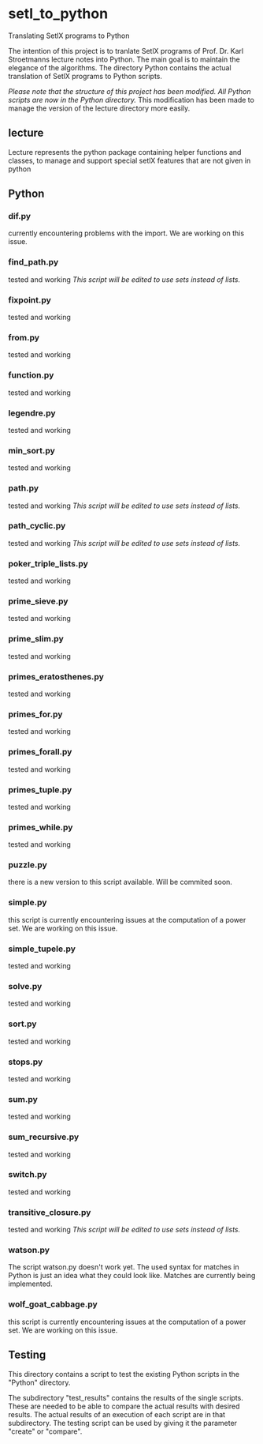 # setl_to_python
Translating SetlX programs to Python

The intention of this project is to tranlate SetlX programs of Prof. Dr. Karl Stroetmanns lecture notes into Python.
The main goal is to maintain the elegance of the algorithms.
The directory Python contains the actual translation of SetlX programs to Python scripts.

*Please note that the structure of this project has been modified. All Python scripts are now in the Python directory.*
This modification has been made to manage the version of the lecture directory more easily.

## lecture
Lecture represents the python package containing helper functions and classes, to manage and support special setlX features that are not given in python

## Python
### dif.py
currently encountering problems with the import. We are working on this issue.

### find_path.py
tested and working
_This script will be edited to use sets instead of lists._

### fixpoint.py
tested and working

### from.py
tested and working

### function.py
tested and working

### legendre.py
tested and working

### min_sort.py
tested and working

### path.py
tested and working
_This script will be edited to use sets instead of lists._

### path_cyclic.py
tested and working
_This script will be edited to use sets instead of lists._

### poker_triple_lists.py
tested and working

### prime_sieve.py
tested and working

### prime_slim.py
tested and working

### primes_eratosthenes.py
tested and working

### primes_for.py
tested and working

### primes_forall.py
tested and working

### primes_tuple.py
tested and working

### primes_while.py
tested and working

### puzzle.py
there is a new version to this script available. Will be commited soon.

### simple.py
this script is currently encountering issues at the computation of a power set. We are working on this issue.

### simple_tupele.py
tested and working

### solve.py
tested and working

### sort.py
tested and working

### stops.py
tested and working

### sum.py
tested and working

### sum_recursive.py
tested and working

### switch.py
tested and working

### transitive_closure.py
tested and working
_This script will be edited to use sets instead of lists._

### watson.py
The script watson.py doesn't work yet. The used syntax for matches in Python is just an idea what they could look like. Matches are currently being implemented.

### wolf_goat_cabbage.py
this script is currently encountering issues at the computation of a power set. We are working on this issue.


## Testing 
This directory contains a script to test the existing Python scripts in the "Python" directory.

The subdirectory "test_results" contains the results of the single scripts. 
These are needed to be able to compare the actual results with desired results. 
The actual results of an execution of each script are in that subdirectory. 
The testing script can be used by giving it the parameter "create" or "compare".
